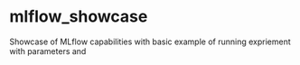 # mlflow_showcase
Showcase of MLflow capabilities with basic example of running expriement with parameters and  
